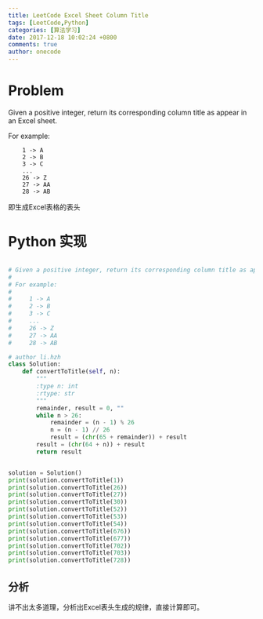 ```yaml
---
title: LeetCode Excel Sheet Column Title
tags: [LeetCode,Python]
categories: [算法学习]
date: 2017-12-18 10:02:24 +0800
comments: true
author: onecode
---
```

# Problem

Given a positive integer, return its corresponding column title as appear in an Excel sheet.

For example:

```
    1 -> A
    2 -> B
    3 -> C
    ...
    26 -> Z
    27 -> AA
    28 -> AB
```

即生成Excel表格的表头

<!--break-->

# Python 实现

``` python

# Given a positive integer, return its corresponding column title as appear in an Excel sheet.
#
# For example:
#
#     1 -> A
#     2 -> B
#     3 -> C
#     ...
#     26 -> Z
#     27 -> AA
#     28 -> AB

# author li.hzh
class Solution:
    def convertToTitle(self, n):
        """
        :type n: int
        :rtype: str
        """
        remainder, result = 0, ""
        while n > 26:
            remainder = (n - 1) % 26
            n = (n - 1) // 26
            result = (chr(65 + remainder)) + result
        result = (chr(64 + n)) + result
        return result


solution = Solution()
print(solution.convertToTitle(1))
print(solution.convertToTitle(26))
print(solution.convertToTitle(27))
print(solution.convertToTitle(30))
print(solution.convertToTitle(52))
print(solution.convertToTitle(53))
print(solution.convertToTitle(54))
print(solution.convertToTitle(676))
print(solution.convertToTitle(677))
print(solution.convertToTitle(702))
print(solution.convertToTitle(703))
print(solution.convertToTitle(728))

```

## 分析

讲不出太多道理，分析出Excel表头生成的规律，直接计算即可。
